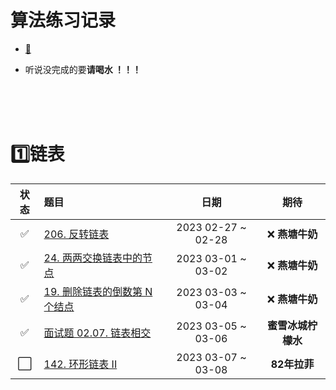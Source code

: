# 算法练习记录

+ [:man:](https://gitee.com/wosongtx/leetcodex.git)

+ 听说没完成的要**请喝水 ！！！**

</br></br></br>



# :one:链表

|         状态         | 题目                                                         |        日期        |        期待        |
| :------------------: | :----------------------------------------------------------- | :----------------: | :----------------: |
|  :white_check_mark:  | [206. 反转链表](https://leetcode.cn/problems/reverse-linked-list/) | 2023 02-27 ~ 02-28 |  :x: **燕塘牛奶**  |
|  :white_check_mark:  | [24. 两两交换链表中的节点](https://leetcode.cn/problems/swap-nodes-in-pairs/) | 2023 03-01 ~ 03-02 |  :x: **燕塘牛奶**  |
|  :white_check_mark:  | [19. 删除链表的倒数第 N 个结点](https://leetcode.cn/problems/remove-nth-node-from-end-of-list/) | 2023 03-03 ~ 03-04 |  :x: ​**燕塘牛奶**  |
|  :white_check_mark:  | [面试题 02.07. 链表相交](https://leetcode.cn/problems/intersection-of-two-linked-lists-lcci/submissions/) | 2023 03-05 ~ 03-06 | **蜜雪冰城柠檬水** |
| :white_large_square: | [142. 环形链表 II](https://leetcode.cn/problems/linked-list-cycle-ii/) | 2023 03-07 ~ 03-08 |    **82年拉菲**    |

